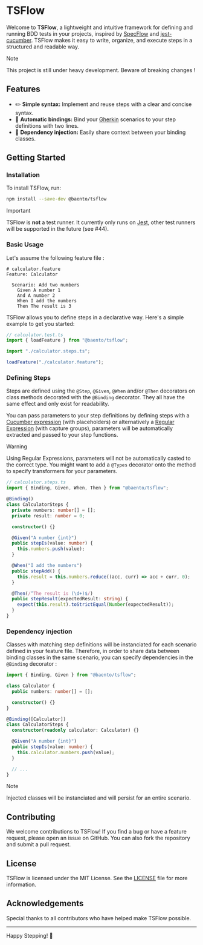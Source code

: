 # TSFlow

Welcome to **TSFlow**, a lightweight and intuitive framework for defining and running BDD tests in your projects, inspired by [SpecFlow](https://specflow.org/) and [jest-cucumber](https://github.com/bencompton/jest-cucumber). TSFlow makes it easy to write, organize, and execute steps in a structured and readable way.

> [!NOTE]  
> This project is still under heavy development. Beware of breaking changes !

## Features

- ✏️ **Simple syntax:** Implement and reuse steps with a clear and concise syntax.
- 🔗 **Automatic bindings:** Bind your [Gherkin](https://cucumber.io/docs/gherkin/reference/) scenarios to your step definitions with two lines.
- 💉 **Dependency injection:** Easily share context between your binding classes.

## Getting Started

### Installation

To install TSFlow, run:

```bash
npm install --save-dev @baento/tsflow
```

> [!IMPORTANT]  
> TSFlow is **not** a test runner. It currently only runs on [Jest](https://jestjs.io/), other test runners will be supported in the future (see #44).

### Basic Usage

Let's assume the following feature file :

```feature
# calculator.feature
Feature: Calculator

  Scenario: Add two numbers
    Given A number 1
    And A number 2
    When I add the numbers
    Then The result is 3
```

TSFlow allows you to define steps in a declarative way. Here's a simple example to get you started:

```typescript
// calculator.test.ts
import { loadFeature } from "@baento/tsflow";

import "./calculator.steps.ts";

loadFeature("./calculator.feature");
```

### Defining Steps

Steps are defined using the `@Step`, `@Given`, `@When` and/or `@Then` decorators on class methods decorated with the `@Binding` decorator. They all have the same effect and only exist for readability.

You can pass parameters to your step definitions by defining steps with a [Cucumber expression](https://github.com/cucumber/cucumber-expressions#readme) (with placeholders) or alternatively a [Regular Expression](https://en.wikipedia.org/wiki/Regular_expression) (with capture groups), parameters will be automatically extracted and passed to your step functions.

> [!WARNING]  
> Using Regular Expressions, parameters will not be automatically casted to the correct type.
> You might want to add a `@Types` decorator onto the method to specify transformers for your parameters.

```typescript
// calculator.steps.ts
import { Binding, Given, When, Then } from "@baento/tsflow";

@Binding()
class CalculatorSteps {
  private numbers: number[] = [];
  private result: number = 0;

  constructor() {}

  @Given("A number {int}")
  public stepIs(value: number) {
    this.numbers.push(value);
  }

  @When("I add the numbers")
  public stepAdd() {
    this.result = this.numbers.reduce((acc, curr) => acc + curr, 0);
  }

  @Then(/^The result is (\d+)$/)
  public stepResult(expectedResult: string) {
    expect(this.result).toStrictEqual(Number(expectedResult));
  }
}
```

### Dependency injection

Classes with matching step definitions will be instanciated for each scenario defined in your feature file. Therefore, in order to share data between binding classes in the same scenario, you can specify dependencies in the `@Binding` decorator :

```typescript
import { Binding, Given } from "@baento/tsflow";

class Calculator {
  public numbers: number[] = [];

  constructor() {}
}

@Binding([Calculator])
class CalculatorSteps {
  constructor(readonly calculator: Calculator) {}

  @Given("A number {int}")
  public stepIs(value: number) {
    this.calculator.numbers.push(value);
  }

  // ...
}
```
> [!NOTE]  
> Injected classes will be instanciated and will persist for an entire scenario.

## Contributing

We welcome contributions to TSFlow! If you find a bug or have a feature request, please open an issue on GitHub. You can also fork the repository and submit a pull request.

## License

TSFlow is licensed under the MIT License. See the [LICENSE](LICENSE) file for more information.

## Acknowledgements

Special thanks to all contributors who have helped make TSFlow possible.

---

Happy Stepping! 🥒
